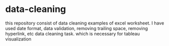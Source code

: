 # data-cleaning
this repository consist of data cleaning examples of excel worksheet. I have used date format, data validation, removing trailing space, removing hyperlink, etc data cleaning task. which is necessary for tableau visualization 
